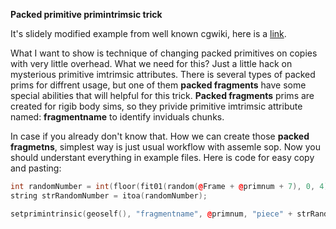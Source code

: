 **Packed primitive primintrimsic trick**

It's slidely modified example from well known cgwiki, here is a [link](http://www.tokeru.com/cgwiki/index.php?title=HoudiniDops#Emit_packed_prims_into_RBD_sim).

What I want to show is technique of changing packed primitives on copies with very little overhead. What we need for this?
Just a little hack on mysterious primitive imtrimsic attributes. There is several types of packed prims for diffrent usage, but
one of them **packed fragments** have some special abilities that will helpful for this trick. **Packed fragments** prims are created
for rigib body sims, so they privide primitive imtrimsic attribute named: **fragmentname** to identify inviduals chunks.

In case if you already don't know that. How we can create those **packed fragmetns**, simplest way is just usual workflow with
assemle sop. Now you should understant everything in example files. Here is code for easy copy and pasting:

```cpp
int randomNumber = int(floor(fit01(random(@Frame + @primnum + 7), 0, 4))); //random num for every prim in every frame
string strRandomNumber = itoa(randomNumber);

setprimintrinsic(geoself(), "fragmentname", @primnum, "piece" + strRandomNumber); //here magic happends
```